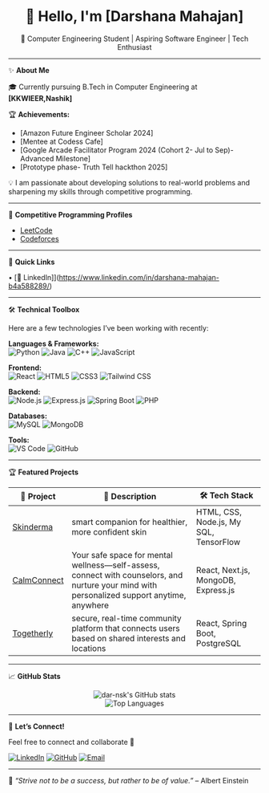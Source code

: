 <h1 align="center">👋 Hello, I'm [Darshana Mahajan]</h1>
<p align="center">🌟 Computer Engineering Student | Aspiring Software Engineer | Tech Enthusiast</p>

---

✨ **About Me**

🎓 Currently pursuing B.Tech in Computer Engineering at **[KKWIEER,Nashik]**


🏆 **Achievements:**  
- [Amazon Future Engineer Scholar 2024]
- [Mentee at Codess Cafe]
- [Google Arcade Facilitator Program 2024 (Cohort 2- Jul to Sep)- Advanced Milestone]
- [Prototype phase- Truth Tell hackthon 2025] 

💡 I am passionate about developing solutions to real-world problems and sharpening my skills through competitive programming.

---
 🧩 **Competitive Programming Profiles**

- [LeetCode](https://leetcode.com/u/mhjndarshana/)
- [Codeforces](https://codeforces.com/profile/mhjndarshana) 

---

🚀 **Quick Links**

 • [💼 LinkedIn]](https://www.linkedin.com/in/darshana-mahajan-b4a588289/) 

---

🛠 **Technical Toolbox**

Here are a few technologies I’ve been working with recently:

**Languages & Frameworks:**  
![Python](https://img.shields.io/badge/Python-3776AB?style=flat&logo=python&logoColor=white)
![Java](https://img.shields.io/badge/Java-007396?style=flat&logo=java&logoColor=white)
![C++](https://img.shields.io/badge/C++-00599C?style=flat&logo=cplusplus&logoColor=white)
![JavaScript](https://img.shields.io/badge/JavaScript-F7DF1E?style=flat&logo=javascript&logoColor=black)

**Frontend:**  
![React](https://img.shields.io/badge/React-20232A?style=flat&logo=react&logoColor=61DAFB)
![HTML5](https://img.shields.io/badge/HTML5-E34F26?style=flat&logo=html5&logoColor=white)
![CSS3](https://img.shields.io/badge/CSS3-1572B6?style=flat&logo=css3&logoColor=white)
![Tailwind CSS](https://img.shields.io/badge/Tailwind_CSS-38B2AC?style=flat&logo=tailwind-css&logoColor=white)

**Backend:**  
![Node.js](https://img.shields.io/badge/Node.js-339933?style=flat&logo=node.js&logoColor=white)
![Express.js](https://img.shields.io/badge/Express.js-000000?style=flat&logo=express&logoColor=white)
![Spring Boot](https://img.shields.io/badge/Spring%20Boot-6DB33F?style=flat&logo=spring-boot&logoColor=white)
![PHP](https://img.shields.io/badge/PHP-777BB4?style=flat&logo=php&logoColor=white)

**Databases:**  
![MySQL](https://img.shields.io/badge/MySQL-4479A1?style=flat&logo=mysql&logoColor=white)
![MongoDB](https://img.shields.io/badge/MongoDB-47A248?style=flat&logo=mongodb&logoColor=white)

**Tools:**  
![VS Code](https://img.shields.io/badge/VS%20Code-007ACC?style=flat&logo=visual-studio-code&logoColor=white)
![GitHub](https://img.shields.io/badge/GitHub-181717?style=flat&logo=github&logoColor=white)


---

🏆 **Featured Projects**

| 🌟 Project | 📝 Description | 🛠 Tech Stack |
|------------|----------------|--------------|
| [Skinderma](https://github.com/dar-nsk/Skinderma) | smart companion for healthier, more confident skin | HTML, CSS, Node.js, My SQL, TensorFlow |
| [CalmConnect](https://github.com/dar-nsk/CalmConnect) | Your safe space for mental wellness—self-assess, connect with counselors, and nurture your mind with personalized support anytime, anywhere | React, Next.js, MongoDB, Express.js |
| [Togetherly](https://github.com/dar-nsk/Togetherly) | secure, real-time community platform that connects users based on shared interests and locations | React, Spring Boot, PostgreSQL |

---

📈 **GitHub Stats**

<p align="center">
  <img src="https://github-readme-stats.vercel.app/api?username=dar-nsk&show_icons=true&theme=default" alt="dar-nsk's GitHub stats" />
  <br>
  <img src="https://github-readme-stats.vercel.app/api/top-langs/?username=dar-nsk&layout=compact" alt="Top Languages" />
</p>

---

🤝 **Let’s Connect!**

Feel free to connect and collaborate 🤝

[![LinkedIn](https://img.shields.io/badge/LinkedIn-Connect-blue?logo=linkedin)](https://www.linkedin.com/in/darshana-mahajan-b4a588289/)
[![GitHub](https://img.shields.io/badge/GitHub-Follow-black?logo=github)](https://github.com/dar-nsk)
[![Email](https://img.shields.io/badge/Email-Say%20Hi-red?logo=gmail)](mailto:mahajandarshana299@gmail.com)

---

🌟 *“Strive not to be a success, but rather to be of value.”* – Albert Einstein


